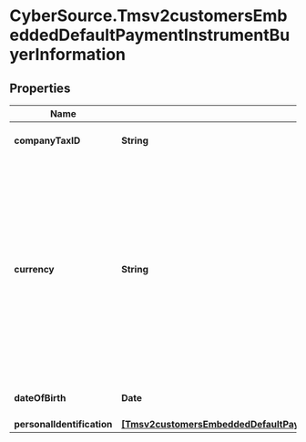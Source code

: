# CyberSource.Tmsv2customersEmbeddedDefaultPaymentInstrumentBuyerInformation

## Properties
Name | Type | Description | Notes
------------ | ------------- | ------------- | -------------
**companyTaxID** | **String** | Company's tax identifier. This is only used for eCheck service.  | [optional] 
**currency** | **String** | Currency used for the order. Use the three-character I[ISO Standard Currency Codes.](http://apps.cybersource.com/library/documentation/sbc/quickref/currencies.pdf)  For an authorization reversal (`reversalInformation`) or a capture (`processingOptions.capture` is set to `true`), you must use the same currency that you used in your payment authorization request.  #### DCC for First Data Your local currency. For details, see the `currency` field description in [Dynamic Currency Conversion For First Data Using the SCMP API](http://apps.cybersource.com/library/documentation/dev_guides/DCC_FirstData_SCMP/DCC_FirstData_SCMP_API.pdf).  | [optional] 
**dateOfBirth** | **Date** | Date of birth of the customer. Format: YYYY-MM-DD  | [optional] 
**personalIdentification** | [**[Tmsv2customersEmbeddedDefaultPaymentInstrumentBuyerInformationPersonalIdentification]**](Tmsv2customersEmbeddedDefaultPaymentInstrumentBuyerInformationPersonalIdentification.md) |  | [optional] 


